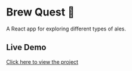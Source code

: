 # Brew Quest 🍺

A React app for exploring different types of ales.

## Live Demo  
[Click here to view the project](https://data-fetching-steel.vercel.app/)
